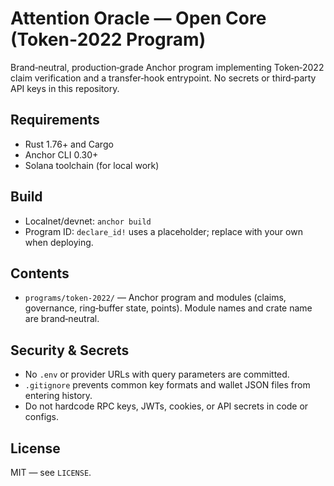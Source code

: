 # Attention Oracle — Open Core (Token‑2022 Program)

Brand‑neutral, production‑grade Anchor program implementing Token‑2022 claim
verification and a transfer‑hook entrypoint. No secrets or third‑party API keys
in this repository.

## Requirements
- Rust 1.76+ and Cargo
- Anchor CLI 0.30+
- Solana toolchain (for local work)

## Build
- Localnet/devnet: `anchor build`
- Program ID: `declare_id!` uses a placeholder; replace with your own when deploying.

## Contents
- `programs/token-2022/` — Anchor program and modules (claims, governance,
  ring‑buffer state, points). Module names and crate name are brand‑neutral.

## Security & Secrets
- No `.env` or provider URLs with query parameters are committed.
- `.gitignore` prevents common key formats and wallet JSON files from entering history.
- Do not hardcode RPC keys, JWTs, cookies, or API secrets in code or configs.

## License
MIT — see `LICENSE`.
